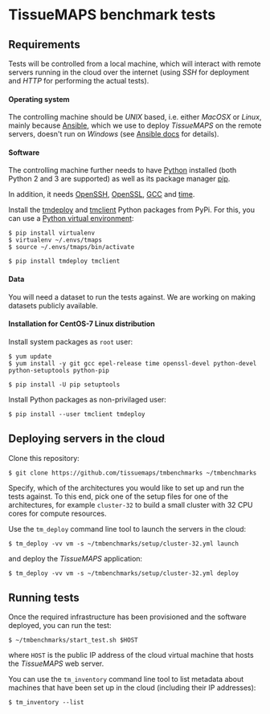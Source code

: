 TissueMAPS benchmark tests
==========================


Requirements
------------

Tests will be controlled from a local machine, which will interact with remote servers running in the cloud over the internet (using *SSH* for deployment and *HTTP* for performing the actual tests).

#### Operating system

The controlling machine should be *UNIX* based, i.e. either *MacOSX* or *Linux*, mainly because [Ansible](https://docs.ansible.com/ansible/), which we use to deploy *TissueMAPS* on the remote servers, doesn't run on *Windows* (see [Ansible docs](https://docs.ansible.com/ansible/intro_windows.html#using-a-windows-control-machine) for details).

#### Software

The controlling machine further needs to have [Python](https://www.python.org/) installed (both Python 2 and 3 are supported) as well as its package manager [pip](https://pip.pypa.io/en/stable/).

In addition, it needs [OpenSSH](https://www.openssh.com/), [OpenSSL](https://www.openssl.org/), [GCC](https://gcc.gnu.org/>) and [time](https://www.gnu.org/software/time/).

Install the [tmdeploy](https://pypi.python.org/pypi/tmdeploy) and [tmclient](https://pypi.python.org/pypi/tmclient) Python packages from PyPi. For this, you can use a [Python virtual environment](https://virtualenv.pypa.io/en/stable/):

    $ pip install virtualenv
    $ virtualenv ~/.envs/tmaps
    $ source ~/.envs/tmaps/bin/activate

    $ pip install tmdeploy tmclient

#### Data

You will need a dataset to run the tests against. We are working on making datasets publicly available.


#### Installation for CentOS-7 Linux distribution

Install system packages as `root` user:

    $ yum update
    $ yum install -y git gcc epel-release time openssl-devel python-devel python-setuptools python-pip

    $ pip install -U pip setuptools

Install Python packages as non-privilaged user:

    $ pip install --user tmclient tmdeploy


Deploying servers in the cloud
------------------------------

Clone this repository:

    $ git clone https://github.com/tissuemaps/tmbenchmarks ~/tmbenchmarks

Specify, which of the architectures you would like to set up and run the tests against. To this end, pick one of the setup files for one of the architectures, for example ``cluster-32`` to build a small cluster with 32 CPU cores for compute resources.

Use the ``tm_deploy`` command line tool to launch the servers in the cloud:

    $ tm_deploy -vv vm -s ~/tmbenchmarks/setup/cluster-32.yml launch

and deploy the *TissueMAPS* application:

    $ tm_deploy -vv vm -s ~/tmbenchmarks/setup/cluster-32.yml deploy

Running tests
-------------

Once the required infrastructure has been provisioned and the software deployed, you can run the test:

    $ ~/tmbenchmarks/start_test.sh $HOST

where ``HOST`` is the public IP address of the cloud virtual machine that hosts the *TissueMAPS* web server.

You can use the ``tm_inventory`` command line tool to list metadata about machines that have been set up in the cloud (including their IP addresses):

    $ tm_inventory --list

